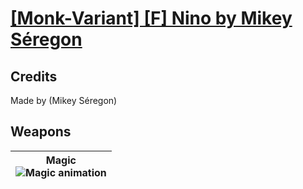 # [\[Monk-Variant\] \[F\] Nino by Mikey Séregon](./)
## Credits

Made by (Mikey Séregon)

## Weapons

| <b>Magic</b><br/><img alt="Magic animation" src="./6.%20Magic/Magic.gif"/> |
| :---: |
